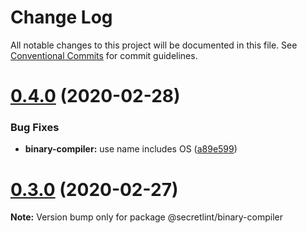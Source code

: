 # Change Log

All notable changes to this project will be documented in this file.
See [Conventional Commits](https://conventionalcommits.org) for commit guidelines.

# [0.4.0](https://github.com/secretlint/secretlint/compare/v0.3.0...v0.4.0) (2020-02-28)


### Bug Fixes

* **binary-compiler:** use name includes OS ([a89e599](https://github.com/secretlint/secretlint/commit/a89e59992bbcf042592b8531f753d79cdc734590))





# [0.3.0](https://github.com/secretlint/secretlint/compare/v0.2.0...v0.3.0) (2020-02-27)

**Note:** Version bump only for package @secretlint/binary-compiler
